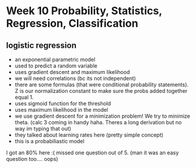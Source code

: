 # Week 10 Probability, Statistics, Regression, Classification



## logistic regression 

- an exponential parametric model   
- used to predict a random variable 
- uses gradient descent and maximum likelihood 
- we will need correlations (bc its not independent)
- there are some formulas (that were conditional probability statements). Z is our normalization constant to make sure the probs added together equal 1. 
- uses sigmoid function for the threshold 
- uses maximum likelihood in the model 
- we use gradient descent for a minimization problem! We try to minimize theta. (calc 3 coming in handy haha. Theres a long derivation but no way im typing that out)
- they talked about learning rates here (pretty simple concept)
- this is a probabiliastic model 

I got an 80% here :(  missed one question out of 5. (man it was an easy question too…. oops)

